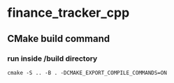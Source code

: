 # finance_tracker_cpp

## CMake build command

### run inside /build directory

`cmake -S .. -B . -DCMAKE_EXPORT_COMPILE_COMMANDS=ON`
